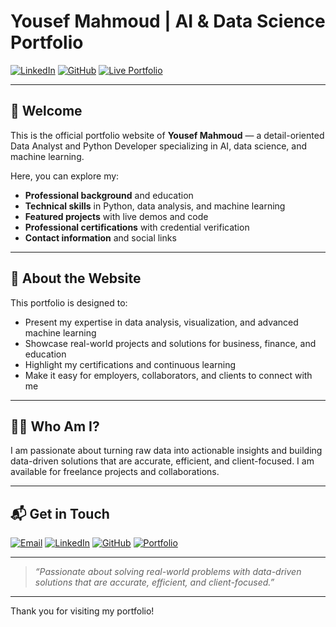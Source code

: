 # Yousef Mahmoud | AI & Data Science Portfolio

[![LinkedIn](https://img.shields.io/badge/LinkedIn-Connect-blue?logo=linkedin)](https://www.linkedin.com/in/yousef-mahmoud-157b23219)
[![GitHub](https://img.shields.io/badge/GitHub-7efnawi-181717?logo=github)](https://github.com/7efnawi)
[![Live Portfolio](https://img.shields.io/badge/Portfolio-Live-green?logo=vercel)](http://localhost:8080)

---

## 👋 Welcome

This is the official portfolio website of **Yousef Mahmoud** — a detail-oriented Data Analyst and Python Developer specializing in AI, data science, and machine learning.

Here, you can explore my:

- **Professional background** and education
- **Technical skills** in Python, data analysis, and machine learning
- **Featured projects** with live demos and code
- **Professional certifications** with credential verification
- **Contact information** and social links

---

## 🌟 About the Website

This portfolio is designed to:

- Present my expertise in data analysis, visualization, and advanced machine learning
- Showcase real-world projects and solutions for business, finance, and education
- Highlight my certifications and continuous learning
- Make it easy for employers, collaborators, and clients to connect with me

---

## 🧑‍💻 Who Am I?

I am passionate about turning raw data into actionable insights and building data-driven solutions that are accurate, efficient, and client-focused. I am available for freelance projects and collaborations.

---

## 📬 Get in Touch

[![Email](https://img.shields.io/badge/Email-7efnaw.ii@gmail.com-red?logo=gmail&logoColor=white&style=for-the-badge)](mailto:7efnaw.ii@gmail.com)
[![LinkedIn](https://img.shields.io/badge/LinkedIn-Profile-blue?logo=linkedin&logoColor=white&style=for-the-badge)](https://www.linkedin.com/in/yousef-mahmoud-157b23219)
[![GitHub](https://img.shields.io/badge/GitHub-7efnawi-181717?logo=github&logoColor=white&style=for-the-badge)](https://github.com/7efnawi)
[![Portfolio](https://img.shields.io/badge/Portfolio-Live-green?logo=vercel&logoColor=white&style=for-the-badge)](http://localhost:8080)

---

> _“Passionate about solving real-world problems with data-driven solutions that are accurate, efficient, and client-focused.”_

---

Thank you for visiting my portfolio!
